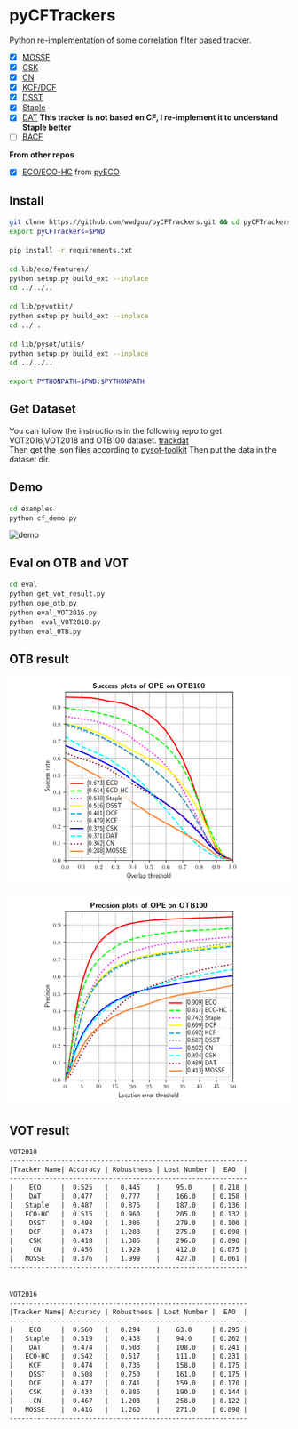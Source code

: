 # pyCFTrackers
Python re-implementation of some correlation filter based tracker.

- [x] [MOSSE](http://citeseerx.ist.psu.edu/viewdoc/download?doi=10.1.1.294.4992&rep=rep1&type=pdf)
- [x] [CSK](http://59.80.44.48/www.robots.ox.ac.uk/~joao/publications/henriques_eccv2012.pdf)
- [x] [CN](http://117.128.6.12/cache/www.cvl.isy.liu.se/research/objrec/visualtracking/colvistrack/CN_Tracking_CVPR14.pdf?ich_args2=465-31142901008185_f9df5d61efad793a151f3e0f467d3f75_10001002_9c896128d7c2f2d6933d518939a83798_91ccc5b03febd95ae516eb0f69b18b49)
- [x] [KCF/DCF](http://www.robots.ox.ac.uk/~joao/publications/henriques_tpami2015.pdf)
- [x] [DSST](http://www.cvl.isy.liu.se/research/objrec/visualtracking/scalvistrack/ScaleTracking_BMVC14.pdf)
- [x] [Staple](https://arxiv.org/pdf/1512.01355v2.pdf)
- [x] [DAT](https://www.tugraz.at/institute/icg/research/team-bischof/lrs/downloads/dat/) **This tracker is not based on CF, I re-implement it to understand Staple better**
- [ ]  [BACF](http://openaccess.thecvf.com/content_ICCV_2017/papers/Galoogahi_Learning_Background-Aware_Correlation_ICCV_2017_paper.pdf)  

**From other repos**
- [x] [ECO/ECO-HC](https://arxiv.org/pdf/1611.09224v1.pdf) from [pyECO](https://github.com/StrangerZhang/pyECO)



## Install
``` bash
git clone https://github.com/wwdguu/pyCFTrackers.git && cd pyCFTrackers
export pyCFTrackers=$PWD

pip install -r requirements.txt

cd lib/eco/features/
python setup.py build_ext --inplace
cd ../../..

cd lib/pyvotkit/
python setup.py build_ext --inplace
cd ../..

cd lib/pysot/utils/
python setup.py build_ext --inplace
cd ../../..

export PYTHONPATH=$PWD:$PYTHONPATH
```

## Get Dataset
You can follow the instructions in the following repo to get VOT2016,VOT2018 and OTB100 dataset.
[trackdat](https://github.com/jvlmdr/trackdat/tree/master/python/trackdat)  
Then get the json files according to [pysot-toolkit](https://github.com/StrangerZhang/pysot-toolkit)
Then put the data in the dataset dir.

## Demo
``` bash
cd examples
python cf_demo.py
```
![demo](results/Coke_vis.gif)
## Eval on OTB and VOT
``` bash
cd eval
python get_vot_result.py
python ope_otb.py
python eval_VOT2016.py
python  eval_VOT2018.py
python eval_OTB.py
```

## OTB result

![Success Plots of OPE on OTB100](results/pytracker_OPE_OTB100_success.png) 

![Precision Plots of OPE on OTB100](results/pytracker_OPE_OTB100_precision.png)

## VOT result


```
VOT2018
------------------------------------------------------------
|Tracker Name| Accuracy | Robustness | Lost Number |  EAO  |
------------------------------------------------------------
|    ECO     |  0.525   |   0.445    |    95.0     | 0.218 |
|    DAT     |  0.477   |   0.777    |    166.0    | 0.158 |
|   Staple   |  0.487   |   0.876    |    187.0    | 0.136 |
|   ECO-HC   |  0.515   |   0.960    |    205.0    | 0.132 |
|    DSST    |  0.498   |   1.306    |    279.0    | 0.100 |
|    DCF     |  0.473   |   1.288    |    275.0    | 0.098 |
|    CSK     |  0.418   |   1.386    |    296.0    | 0.090 |
|     CN     |  0.456   |   1.929    |    412.0    | 0.075 |
|   MOSSE    |  0.376   |   1.999    |    427.0    | 0.061 |
------------------------------------------------------------


VOT2016
------------------------------------------------------------
|Tracker Name| Accuracy | Robustness | Lost Number |  EAO  |
------------------------------------------------------------
|    ECO     |  0.560   |   0.294    |    63.0     | 0.295 |
|   Staple   |  0.519   |   0.438    |    94.0     | 0.262 |
|    DAT     |  0.474   |   0.503    |    108.0    | 0.241 |
|   ECO-HC   |  0.542   |   0.517    |    111.0    | 0.231 |
|    KCF     |  0.474   |   0.736    |    158.0    | 0.175 |
|    DSST    |  0.508   |   0.750    |    161.0    | 0.175 |
|    DCF     |  0.477   |   0.741    |    159.0    | 0.170 |
|    CSK     |  0.433   |   0.886    |    190.0    | 0.144 |
|     CN     |  0.467   |   1.203    |    258.0    | 0.122 |
|   MOSSE    |  0.416   |   1.263    |    271.0    | 0.098 |
------------------------------------------------------------
```


